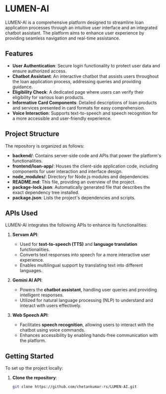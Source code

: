 # LUMEN-AI

LUMEN-AI is a comprehensive platform designed to streamline loan application processes through an intuitive user interface and an integrated chatbot assistant. The platform aims to enhance user experience by providing seamless navigation and real-time assistance.

## Features

- **User Authentication**: Secure login functionality to protect user data and ensure authorized access.
- **Chatbot Assistant**: An interactive chatbot that assists users throughout the loan application process, addressing queries and providing guidance.
- **Eligibility Check**: A dedicated page where users can verify their eligibility for various loan products.
- **Informative Card Components**: Detailed descriptions of loan products and services presented in card formats for easy comprehension.
- **Voice Interaction**: Supports text-to-speech and speech recognition for a more accessible and user-friendly experience.

## Project Structure

The repository is organized as follows:

- **backend/**: Contains server-side code and APIs that power the platform's functionalities.
- **frontend/loan-app/**: Houses the client-side application code, including components for user interaction and interface design.
- **node_modules/**: Directory for Node.js modules and dependencies.
- **README.md**: This file, providing an overview of the project.
- **package-lock.json**: Automatically generated file that describes the exact dependency tree installed.
- **package.json**: Lists the project's dependencies and scripts.

## APIs Used

LUMEN-AI integrates the following APIs to enhance its functionalities:

1. **Servam API**:
   - Used for **text-to-speech (TTS)** and **language translation** functionalities.
   - Converts text responses into speech for a more interactive user experience.
   - Enables multilingual support by translating text into different languages.

2. **Gemini AI API**:
   - Powers the **chatbot assistant**, handling user queries and providing intelligent responses.
   - Utilized for natural language processing (NLP) to understand and interact with users effectively.

3. **Web Speech API**:
   - Facilitates **speech recognition**, allowing users to interact with the chatbot using voice commands.
   - Enhances accessibility by enabling hands-free communication with the platform.



## Getting Started

To set up the project locally:

1. **Clone the repository**:

   ```bash
   git clone https://github.com/chetankumar-rs/LUMEN-AI.git
